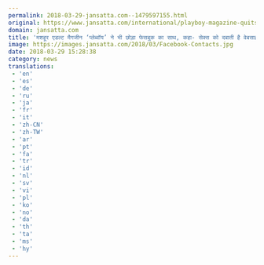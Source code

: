 ```yaml
---
permalink: 2018-03-29-jansatta.com--1479597155.html
original: https://www.jansatta.com/international/playboy-magazine-quits-facebook/616237/
domain: jansatta.com
title: 'मशहूर एडल्ट मैगजीन ‘प्लेब्वॉय’ ने भी छोड़ा फेसबुक का साथ, कहा- सेक्स को दबाती है वेबसाइट'
image: https://images.jansatta.com/2018/03/Facebook-Contacts.jpg
date: 2018-03-29 15:28:38
category: news
translations: 
 - 'en'
 - 'es'
 - 'de'
 - 'ru'
 - 'ja'
 - 'fr'
 - 'it'
 - 'zh-CN'
 - 'zh-TW'
 - 'ar'
 - 'pt'
 - 'fa'
 - 'tr'
 - 'id'
 - 'nl'
 - 'sv'
 - 'vi'
 - 'pl'
 - 'ko'
 - 'no'
 - 'da'
 - 'th'
 - 'ta'
 - 'ms'
 - 'hy'
---
```


